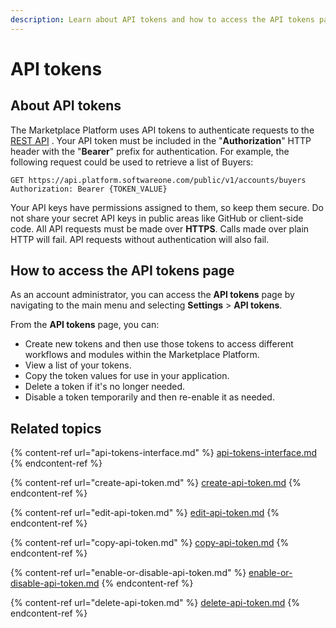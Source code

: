 ```yaml
---
description: Learn about API tokens and how to access the API tokens page.
---
```


# API tokens

## About API tokens

The Marketplace Platform uses API tokens to authenticate requests to the [REST API](../../../developer-resources/rest-api/) .  Your API token must be included in the "**Authorization**" HTTP header with the "**Bearer**" prefix for authentication. For example, the following request could be used to retrieve a list of Buyers:

```http
GET https://api.platform.softwareone.com/public/v1/accounts/buyers
Authorization: Bearer {TOKEN_VALUE}
```

Your API keys have permissions assigned to them, so keep them secure. Do not share your secret API keys in public areas like GitHub or client-side code. All API requests must be made over **HTTPS**. Calls made over plain HTTP will fail. API requests without authentication will also fail.

## How to access the API tokens page

As an account administrator, you can access the **API tokens** page by navigating to the main menu and selecting **Settings** > **API tokens**.&#x20;

From the **API tokens** page, you can:

* Create new tokens and then use those tokens to access different workflows and modules within the Marketplace Platform.
* View a list of your tokens.&#x20;
* Copy the token values for use in your application.
* Delete a token if it's no longer needed.
* Disable a token temporarily and then re-enable it as needed.

## Related topics

{% content-ref url="api-tokens-interface.md" %}
[api-tokens-interface.md](api-tokens-interface.md)
{% endcontent-ref %}

{% content-ref url="create-api-token.md" %}
[create-api-token.md](create-api-token.md)
{% endcontent-ref %}

{% content-ref url="edit-api-token.md" %}
[edit-api-token.md](edit-api-token.md)
{% endcontent-ref %}

{% content-ref url="copy-api-token.md" %}
[copy-api-token.md](copy-api-token.md)
{% endcontent-ref %}

{% content-ref url="enable-or-disable-api-token.md" %}
[enable-or-disable-api-token.md](enable-or-disable-api-token.md)
{% endcontent-ref %}

{% content-ref url="delete-api-token.md" %}
[delete-api-token.md](delete-api-token.md)
{% endcontent-ref %}
